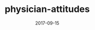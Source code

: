 ---
title: physician-attitudes
articlename: >-
  Physician attitudes toward participating in a financial incentive program for LDL reduction are associated with patient outcomes
date: '2017-09-15'
summary: >-
  PCPs participating in a P4P program generally agree with the concept of financial incentives and are open to sharing incentives between physicians and patients. Physician beliefs about incentives may have an influence on patient outcomes, particularly in a shared incentive setting, but more research is needed to elucidate the exact nature of this interaction.
authors: >-
  Tianyu Liu, David A.Asch, Kevin G.Volpp, Jingsan Zhu, Wenli Wang, Andrea B. Troxel, Aderinola Adejare, Darra D. Finnerty, Karen Hoffer, Judy A. Shea
source: 'https://www.sciencedirect.com/science/article/pii/S221307641630001X'
journal: Healthcare
---
